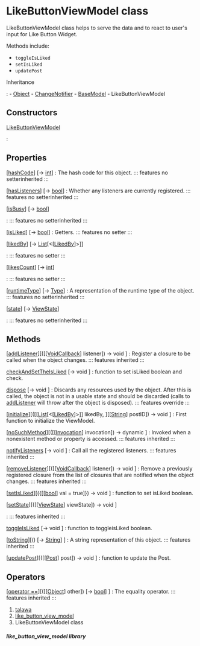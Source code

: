 
<div>

# LikeButtonViewModel class

</div>


LikeButtonViewModel class helps to serve the data and to react to
user\'s input for Like Button Widget.

Methods include:

-   `toggleIsLiked`
-   `setIsLiked`
-   `updatePost`




Inheritance

:   -   [Object](https://api.flutter.dev/flutter/dart-core/Object-class.html)
    -   [ChangeNotifier](https://api.flutter.dev/flutter/foundation/ChangeNotifier-class.html)
    -   [BaseModel](../view_model_base_view_model/BaseModel-class.md)
    -   LikeButtonViewModel



## Constructors

[LikeButtonViewModel](../view_model_widgets_view_models_like_button_view_model/LikeButtonViewModel/LikeButtonViewModel.md)

:   



## Properties

[[hashCode](https://api.flutter.dev/flutter/dart-core/Object/hashCode.html)] [→ [int](https://api.flutter.dev/flutter/dart-core/int-class.html)]
:   The hash code for this object.
    ::: features
    no setterinherited
    :::

[[hasListeners](https://api.flutter.dev/flutter/foundation/ChangeNotifier/hasListeners.html)] [→ [bool](https://api.flutter.dev/flutter/dart-core/bool-class.html)]
:   Whether any listeners are currently registered.
    ::: features
    no setterinherited
    :::

[[isBusy](../view_model_base_view_model/BaseModel/isBusy.md)] [→ [bool](https://api.flutter.dev/flutter/dart-core/bool-class.html)]

:   ::: features
    no setterinherited
    :::

[[isLiked](../view_model_widgets_view_models_like_button_view_model/LikeButtonViewModel/isLiked.md)] [→ [bool](https://api.flutter.dev/flutter/dart-core/bool-class.html)]
:   Getters.
    ::: features
    no setter
    :::

[[likedBy](../view_model_widgets_view_models_like_button_view_model/LikeButtonViewModel/likedBy.md)] [→ [List](https://api.flutter.dev/flutter/dart-core/List-class.html)[\<[[LikedBy](../models_post_post_model/LikedBy-class.md)]\>]]

:   ::: features
    no setter
    :::

[[likesCount](../view_model_widgets_view_models_like_button_view_model/LikeButtonViewModel/likesCount.md)] [→ [int](https://api.flutter.dev/flutter/dart-core/int-class.html)]

:   ::: features
    no setter
    :::

[[runtimeType](https://api.flutter.dev/flutter/dart-core/Object/runtimeType.html)] [→ [Type](https://api.flutter.dev/flutter/dart-core/Type-class.html)]
:   A representation of the runtime type of the object.
    ::: features
    no setterinherited
    :::

[[state](../view_model_base_view_model/BaseModel/state.md)] [→ [ViewState](../enums_enums/ViewState.md)]

:   ::: features
    no setterinherited
    :::



## Methods

[[addListener](https://api.flutter.dev/flutter/foundation/ChangeNotifier/addListener.html)][([[[VoidCallback](https://api.flutter.dev/flutter/dart-ui/VoidCallback.md)] listener]) → void ]
:   Register a closure to be called when the object changes.
    ::: features
    inherited
    :::

[checkAndSetTheIsLiked](../view_model_widgets_view_models_like_button_view_model/LikeButtonViewModel/checkAndSetTheIsLiked.md) [→ void ]
:   function to set isLiked boolean and check.

[dispose](../view_model_widgets_view_models_like_button_view_model/LikeButtonViewModel/dispose.md) [→ void ]
:   Discards any resources used by the object. After this is called, the
    object is not in a usable state and should be discarded (calls to
    [addListener](https://api.flutter.dev/flutter/foundation/ChangeNotifier/addListener.md)
    will throw after the object is disposed).
    ::: features
    override
    :::

[[initialize](../view_model_widgets_view_models_like_button_view_model/LikeButtonViewModel/initialize.md)][([[[List](https://api.flutter.dev/flutter/dart-core/List-class.md)[\<[[LikedBy](../models_post_post_model/LikedBy-class.md)]\>]] likedBy, ][[[String](https://api.flutter.dev/flutter/dart-core/String-class.html)] postID]) → void ]
:   First function to initialize the ViewModel.

[[noSuchMethod](https://api.flutter.dev/flutter/dart-core/Object/noSuchMethod.html)][([[[Invocation](https://api.flutter.dev/flutter/dart-core/Invocation-class.md)] invocation]) → dynamic ]
:   Invoked when a nonexistent method or property is accessed.
    ::: features
    inherited
    :::

[notifyListeners](https://api.flutter.dev/flutter/foundation/ChangeNotifier/notifyListeners.html) [→ void ]
:   Call all the registered listeners.
    ::: features
    inherited
    :::

[[removeListener](https://api.flutter.dev/flutter/foundation/ChangeNotifier/removeListener.html)][([[[VoidCallback](https://api.flutter.dev/flutter/dart-ui/VoidCallback.md)] listener]) → void ]
:   Remove a previously registered closure from the list of closures
    that are notified when the object changes.
    ::: features
    inherited
    :::

[[setIsLiked](../view_model_widgets_view_models_like_button_view_model/LikeButtonViewModel/setIsLiked.md)][({[[[bool](https://api.flutter.dev/flutter/dart-core/bool-class.md)] val = true]}) → void ]
:   function to set isLiked boolean.

[[setState](../view_model_base_view_model/BaseModel/setState.md)][([[[ViewState](../enums_enums/ViewState.md)] viewState]) → void ]

:   ::: features
    inherited
    :::

[toggleIsLiked](../view_model_widgets_view_models_like_button_view_model/LikeButtonViewModel/toggleIsLiked.md) [→ void ]
:   function to toggleisLiked boolean.

[[toString](https://api.flutter.dev/flutter/dart-core/Object/toString.html)][() [→ [String](https://api.flutter.dev/flutter/dart-core/String-class.html)] ]
:   A string representation of this object.
    ::: features
    inherited
    :::

[[updatePost](../view_model_widgets_view_models_like_button_view_model/LikeButtonViewModel/updatePost.md)][([[[Post](../models_post_post_model/Post-class.md)] post]) → void ]
:   function to update the Post.



## Operators

[[operator ==](https://api.flutter.dev/flutter/dart-core/Object/operator_equals.html)][([[[Object](https://api.flutter.dev/flutter/dart-core/Object-class.md)] other]) [→ [bool](https://api.flutter.dev/flutter/dart-core/bool-class.html)] ]
:   The equality operator.
    ::: features
    inherited
    :::







1.  [talawa](../index.md)
2.  [like_button_view_model](../view_model_widgets_view_models_like_button_view_model/)
3.  LikeButtonViewModel class

##### like_button_view_model library







